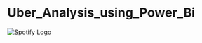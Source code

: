 # Uber_Analysis_using_Power_Bi


![Spotify Logo]([https://github.com/Eshwarthota2219/Uber_Analysis_using_Power_Bi/blob/main/Uber_logo.jpg])



